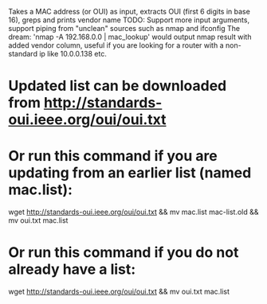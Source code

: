 Takes a MAC address (or OUI) as input, 
extracts OUI (first 6 digits in base 16), greps and prints vendor name
TODO: Support more input arguments, support piping from "unclean" sources such as nmap and ifconfig
The dream: 'nmap -A 192.168.0.0 | mac_lookup' would output nmap result with added vendor column, 
useful if you are looking for a router with a non-standard ip like 10.0.0.138 etc.

# Updated list can be downloaded from http://standards-oui.ieee.org/oui/oui.txt

# Or run this command if you are updating from an earlier list (named mac.list):
wget http://standards-oui.ieee.org/oui/oui.txt && mv mac.list mac-list.old && mv oui.txt mac.list

# Or run this command if you do not already have a list:
wget http://standards-oui.ieee.org/oui/oui.txt && mv oui.txt mac.list
